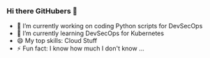 ### Hi there GitHubers 👋

- 🔭 I’m currently working on coding Python scripts for DevSecOps 
- 🌱 I’m currently learning DevSecOps for Kubernetes 
- 😄 My top skills: Cloud Stuff 
- ⚡ Fun fact: I know how much I don't know  ... 


<!--
**dewitt4/dewitt4** is a ✨ _special_ ✨ repository because its `README.md` (this file) appears on your GitHub profile.

Here are some ideas to get you started:

- 🔭 I’m currently working on ...
- 🌱 I’m currently learning ...
- 👯 I’m looking to collaborate on ...
- 🤔 I’m looking for help with ...
- 💬 Ask me about ...
- 📫 How to reach me: ...
- 😄 Pronouns: ...
- ⚡ Fun fact: ...
-->
